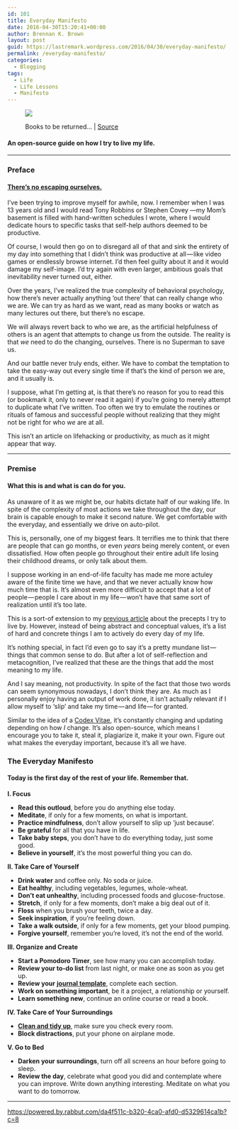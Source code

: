 ```yaml
---
id: 101
title: Everyday Manifesto
date: 2016-04-30T15:20:41+00:00
author: Brennan K. Brown
layout: post
guid: https://lastremark.wordpress.com/2016/04/30/everyday-manifesto/
permalink: /everyday-manifesto/
categories:
  - Blogging
tags:
  - Life
  - Life Lessons
  - Manifesto
---
```

<figure class="wp-caption"> 

<img data-width="2810" data-height="1689" src="https://cdn-images-1.medium.com/max/2560/1*qj4-mO3Y1D5pWQJ0VDlWXQ.jpeg" /> <figcaption class="wp-caption-text">Books to be returned… | <a href="https://www.flickr.com/photos/hashir/936394705" target="_blank" rel="noopener noreferrer">Source</a></figcaption></figure> 

#### An open-source guide on how I try to live my life.

* * *

### Preface

#### <a href="https://medium.com/everyday-essays/you-can-t-escape-it-355462d68833#.t6s71c3l6" target="_blank" rel="noopener noreferrer">There’s no escaping ourselves.</a>

<span>I’</span>ve been trying to improve myself for awhile, now. I remember when I was 13 years old and I would read Tony Robbins or Stephen Covey —my Mom’s basement is filled with hand-written schedules I wrote, where I would dedicate hours to specific tasks that self-help authors deemed to be productive.

Of course, I would then go on to disregard all of that and sink the entirety of my day into something that I didn’t think was productive at all — like video games or endlessly browse internet. I’d then feel guilty about it and it would damage my self-image. I’d try again with even larger, ambitious goals that inevitability never turned out, either.

Over the years, I’ve realized the true complexity of behavioral psychology, how there’s never actually anything ‘out there’ that can really change who we are. We can try as hard as we want, read as many books or watch as many lectures out there, but there’s no escape.

We will always revert back to who we are, as the artificial helpfulness of others is an agent that attempts to change us from the outside. The reality is that _we_ need to do the changing, ourselves. There is no Superman to save us.

And our battle never truly ends, either. We have to combat the temptation to take the easy-way out every single time if that’s the kind of person we are, and it usually is.

I suppose, what I’m getting at, is that there’s no reason for you to read this (or bookmark it, only to never read it again) if you’re going to merely attempt to duplicate what I’ve written. Too often we try to emulate the routines or rituals of famous and successful people without realizing that they might not be right for who _we_ are at all.

This isn’t an article on lifehacking or productivity, as much as it might appear that way.

* * *

### Premise

#### What this is and what is can do for you.

<span>As</span> unaware of it as we might be, our habits dictate half of our waking life. In spite of the complexity of most actions we take throughout the day, our brain is capable enough to make it second nature. We get comfortable with the everyday, and essentially we drive on auto-pilot.

This is, personally, one of my biggest fears. It terrifies me to think that there are people that can go months, or even _years_ being merely content, or even dissatisfied. How often people go throughout their entire adult life losing their childhood dreams, or only talk about them.

I suppose working in an end-of-life faculty has made me more actuley aware of the finite time we have, and that we never actually know how much time that is. It’s almost even more difficult to accept that a lot of people — people I care about in my life — won’t have that same sort of realization until it’s too late.

This is a sort-of extension to my <a href="https://medium.com/everyday-essays/the-way-of-walking-alone-b9d77d325f99#.chbbk03n8" target="_blank" rel="noopener noreferrer">previous article</a> about the precepts I try to live by. However, instead of being abstract and conceptual values, it’s a list of hard and concrete things I am to actively do every day of my life.

It’s nothing special, in fact I’d even go to say it’s a pretty mundane list — things that common sense to do. But after a lot of self-reflection and metacognition, I’ve realized that these are the things that add the most meaning to my life.

And I say meaning, not productivity. In spite of the fact that those two words can seem synonymous nowadays, I don’t think they are. As much as I personally enjoy having an output of work done, it isn’t actually relevant if I allow myself to ‘slip’ and take my time — and life — for granted.

Similar to the idea of a <a href="http://wayoftheduck.com/codex-vitae" target="_blank" rel="noopener noreferrer">Codex Vitae</a>, it’s constantly changing and updating depending on how _I_ change. It’s also open-source, which means I encourage you to take it, steal it, plagiarize it, make it your own. Figure out what makes the everyday important, because it’s all we have.

### The Everyday Manifesto

#### Today is the first day of the rest of your life. Remember that.

**I. Focus**

  * **Read this outloud**, before you do anything else today.
  * **Meditate**, if only for a few moments, on what is important.
  * **Practice mindfulness**, don’t allow yourself to slip up ‘just because’.
  * **Be grateful** for all that you have in life.
  * **Take baby steps**, you don’t have to do everything today, just some good.
  * **Believe in yourself**, it’s the most powerful thing you can do.

**II. Take Care of Yourself**

  * **Drink water** and coffee only. No soda or juice.
  * **Eat healthy**, including vegetables, legumes, whole-wheat.
  * **Don’t eat unhealthy**, including processed foods and glucose-fructose.
  * **Stretch**, if only for a few moments, don’t make a big deal out of it.
  * **Floss** when you brush your teeth, twice a day.
  * **Seek inspiration**, if you’re feeling down.
  * **Take a walk outside**, if only for a few moments, get your blood pumping.
  * **Forgive yourself**, remember you’re loved, it’s not the end of the world.

**III. Organize and Create**

  * **Start a Pomodoro Timer**, see how many you can accomplish today.
  * **Review your to-do list** from last night, or make one as soon as you get up.
  * **Review your** <a href="https://medium.com/everyday-essays/16-rules-of-journaling-i-ve-learned-after-5-years-2b70dbac4328#.lkv8j6npl" target="_blank" rel="noopener noreferrer"><strong>journal template</strong></a>, complete each section.
  * **Work on something important**, be it a project, a relationship or yourself.
  * **Learn something new**, continue an online course or read a book.

**IV. Take Care of Your Surroundings**

  * <a href="https://medium.com/everyday-essays/zen-of-housekeeping-cfd37efb744d#.8ro0dboxf" target="_blank" rel="noopener noreferrer"><strong>Clean and tidy up</strong></a>, make sure you check every room.
  * **Block distractions**, put your phone on airplane mode.

**V. Go to Bed**

  * **Darken your surroundings**, turn off all screens an hour before going to sleep.
  * **Review the day**, celebrate what good you did and contemplate where you can improve. Write down anything interesting. Meditate on what you want to do tomorrow.

* * *

<https://powered.by.rabbut.com/da4f511c-b320-4ca0-afd0-d5329614ca1b?c=8>